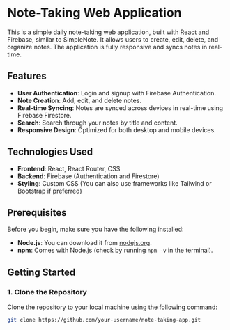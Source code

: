 # Note-Taking Web Application

This is a simple daily note-taking web application, built with React and Firebase, similar to SimpleNote. It allows users to create, edit, delete, and organize notes. The application is fully responsive and syncs notes in real-time.

## Features
- **User Authentication**: Login and signup with Firebase Authentication.
- **Note Creation**: Add, edit, and delete notes.
- **Real-time Syncing**: Notes are synced across devices in real-time using Firebase Firestore.
- **Search**: Search through your notes by title and content.
- **Responsive Design**: Optimized for both desktop and mobile devices.

## Technologies Used
- **Frontend**: React, React Router, CSS
- **Backend**: Firebase (Authentication and Firestore)
- **Styling**: Custom CSS (You can also use frameworks like Tailwind or Bootstrap if preferred)

## Prerequisites
Before you begin, make sure you have the following installed:
- **Node.js**: You can download it from [nodejs.org](https://nodejs.org/).
- **npm**: Comes with Node.js (check by running `npm -v` in the terminal).

## Getting Started

### 1. Clone the Repository

Clone the repository to your local machine using the following command:

```bash
git clone https://github.com/your-username/note-taking-app.git
